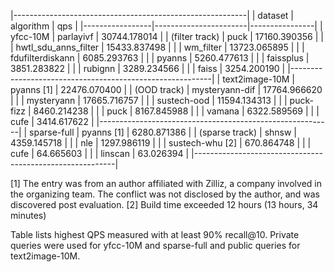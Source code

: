 |----------------------------------------------------------|
| dataset         | algorithm             | qps            |
|-----------------|-----------------------|----------------|
| yfcc-10M        | parlayivf             | 30744.178014   |
| (filter track)  | puck                  | 17160.390356   |
|                 | hwtl_sdu_anns_filter  | 15433.837498   |
|                 | wm_filter             | 13723.065895   |
|                 | fdufilterdiskann      | 6085.293763    |
|                 | pyanns                | 5260.477613    |
|                 | faissplus             | 3851.283822    |
|                 | rubignn               | 3289.234566    |
|                 | faiss                 | 3254.200190    |
|----------------------------------------------------------|
| text2image-10M  | pyanns [1]            | 22476.070400   |
| (OOD track)     | mysteryann-dif        | 17764.966620   |
|                 | mysteryann            | 17665.716757   |
|                 | sustech-ood           | 11594.134313   |
|                 | puck-fizz             | 8460.214238    |
|                 | puck                  | 8167.845988    |
|                 | vamana                | 6322.589569    |
|                 | cufe                  | 3414.617622    |
|----------------------------------------------------------|
| sparse-full     | pyanns [1]            | 6280.871386    |
| (sparse track)  | shnsw                 | 4359.145718    |
|                 | nle                   | 1297.986119    |
|                 | sustech-whu [2]       | 670.864748     |
|                 | cufe                  | 64.665603      |
|                 | linscan               | 63.026394      |
|----------------------------------------------------------|

[1] The entry was from an author affiliated with Zilliz, a company involved in the organizing team. The conflict was not disclosed by the author, and was discovered post evaluation.
[2] Build time exceeded 12 hours (13 hours, 34 minutes)

Table lists highest QPS measured with at least 90% recall@10. Private queries were used for yfcc-10M and sparse-full and public queries for text2image-10M.
